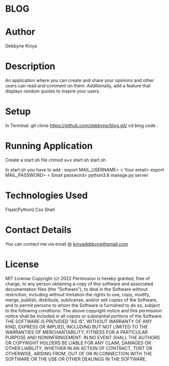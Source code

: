 # BLOG

# Author
Debbyne Kinya

# Description
An application where you can create and share your opinions and other users can read and comment on them. Additionally, add a feature that displays random quotes to inspire your users. 


# Setup
In Terminal:
git clone https://github.com/debbyne/blog.git/
 cd blog
 code .
 
# Running Application
Create a start.sh file
chmod a+x start.sh
start.sh


 In start.sh you have to add :
export MAIL_USERNAME= < Your email>
export MAIL_PASSWORD= < Email password>
python3.8 manage.py server

# Technologies Used
Flask(Python)
Css
Shell

# Contact Details
You can contact me via email @ kinyadebbyne@gmail.com

# License
MIT License Copyright (c) 2022  Permission is hereby granted, free of charge, to any person obtaining a copy of this software and associated documentation files (the "Software"), to deal in the Software without restriction, including without limitation the rights to use, copy, modify, merge, publish, distribute, sublicense, and/or sell copies of the Software, and to permit persons to whom the Software is furnished to do so, subject to the following conditions: The above copyright notice and this permission notice shall be included in all copies or substantial portions of the Software. THE SOFTWARE IS PROVIDED "AS IS", WITHOUT WARRANTY OF ANY KIND, EXPRESS OR IMPLIED, INCLUDING BUT NOT LIMITED TO THE WARRANTIES OF MERCHANTABILITY, FITNESS FOR A PARTICULAR PURPOSE AND NONINFRINGEMENT. IN NO EVENT SHALL THE AUTHORS OR COPYRIGHT HOLDERS BE LIABLE FOR ANY CLAIM, DAMAGES OR OTHER LIABILITY, WHETHER IN AN ACTION OF CONTRACT, TORT OR OTHERWISE, ARISING FROM, OUT OF OR IN CONNECTION WITH THE SOFTWARE OR THE USE OR OTHER DEALINGS IN THE SOFTWARE.